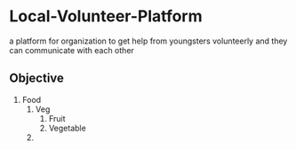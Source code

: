 # Local-Volunteer-Platform
a platform for organization to get help from youngsters volunteerly and they can communicate with each other

## Objective

1. Food
    1. Veg
        1. Fruit
        1. Vegetable
    1.     